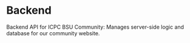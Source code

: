 # Backend
Backend API for ICPC BSU Community: Manages server-side logic and database for our community website.
